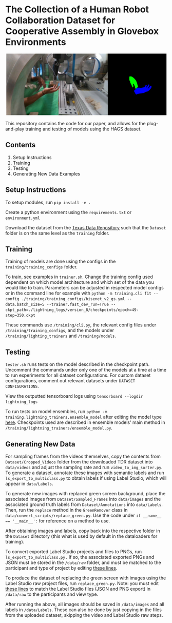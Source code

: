 

# The Collection of a Human Robot Collaboration Dataset for Cooperative Assembly in Glovebox Environments


<p align="center">
  <img src="ex1.png" alt="Annotation Example" width="500">
</p>


This repository contains the code for our paper, and allows for the plug-and-play training and testing of models using the HAGS dataset.

## Contents

1. Setup Instructions
2. Training
3. Testing
4. Generating New Data Examples


## Setup Instructions

To setup modules, run `pip install -e .`

Create a python environment using the `requirements.txt` or `environment.yml`

Download the dataset from the [Texas Data Repository](https://dataverse.tdl.org/dataset.xhtml?persistentId=doi:10.18738/T8/85R7KQ) such that the `Dataset` folder is on the same level as the `training` folder. 

## Training

Training of models are done using the configs in the `training/training_configs` folder.

To train, see examples in `trainer.sh`. Change the training config used dependent on which model architecture and which set of the data you would like to train. Parameters can be adjusted in respected model configs or in the command line for example with `python -m training.cli fit --config ./training/training_configs/bisenet_v2_gs.yml --data.batch_size=5 --trainer.fast_dev_run=True --ckpt_path=./lightning_logs/version_8/checkpoints/epoch=49-step=350.ckpt`

These commands use `/training/cli.py`, the relevant config files under `/training/training_configs`, and the models under `/training/lighting_trainers` and `/training/models`.


## Testing


`tester.sh` runs tests on the model described in the checkpoint path. Uncomment the commands under only one of the models at a time at a time to run experiments for all dataset configurations. For custom dataset configurations, comment out relevant datasets under `DATASET CONFIGURATIONS`.

View the outputted tensorboard logs using `tensorboard --logdir lightning_logs`

To run tests on model ensembles, run `python -m training.lightning_trainers.ensemble_model` after editing the model type [here](https://github.com/UTNuclearRobotics/assembly_glovebox_dataset/blob/45c52dcb4d2b49c24846c390b5d12e09007390e3/training/lightning_trainers/ensemble_model.py#L100). Checkpoints used are described in ensemble models' main method in `/training/lightning_trainers/ensemble_model.py`.


## Generating New Data

For sampling frames from the videos themselves, copy the contents from `Dataset/Cropped_Videos` folder from the downloaded TDR dataset into `data/videos` and adjust the sampling rate and run `video_to_img_sorter.py`. To generate a dataset, annotate these images with semantic labels and run `ls_export_to_multiclass.py` to obtain labels if using Label Studio, which will appear in `data/Labels`.

To generate new images with replaced green screen background, place the associated images from `Dataset/Sampled_Frames` into `data/images` and the associated ground truth labels from `Dataset/Annotations` into `data/Labels`. Then, run the `replace` method in the `GreenRemover` class in `data/convert_scripts/replace_green.py`.  Use the code under `if __name__ == '__main__':` for reference on a method to use. 

After obtaining images and labels, copy back into the respective folder in the `Dataset` directory (this what is used by default in the dataloaders for training).

To convert exported Label Studio projects and files to PNGs, run `ls_export_to_multiclass.py.` If so, the associated exported PNGs and JSON must be stored in the `/data/raw` folder, and must be matched to the participant and type of project by editing [these lines](https://github.com/UTNuclearRobotics/assembly_glovebox_dataset/blob/45c52dcb4d2b49c24846c390b5d12e09007390e3/data/convert_scripts/ls_export_to_multiclass.py#L176-L183).

To produce the dataset of replacing the green screen with images using the Label Studio raw project files, run `replace_green.py`. Note: you must edit [these lines](https://github.com/UTNuclearRobotics/assembly_glovebox_dataset/blob/45c52dcb4d2b49c24846c390b5d12e09007390e3/data/convert_scripts/replace_green.py#L293-L297) to match the Label Studio files (JSON and PNG export) in `/data/raw` to the participants and view type.

After running the above, all images should be saved in `/data/images` and all labels in `/data/Labels`. These can also be done by just copying in the files from the uploaded dataset, skipping the video and Label Studio raw steps.
